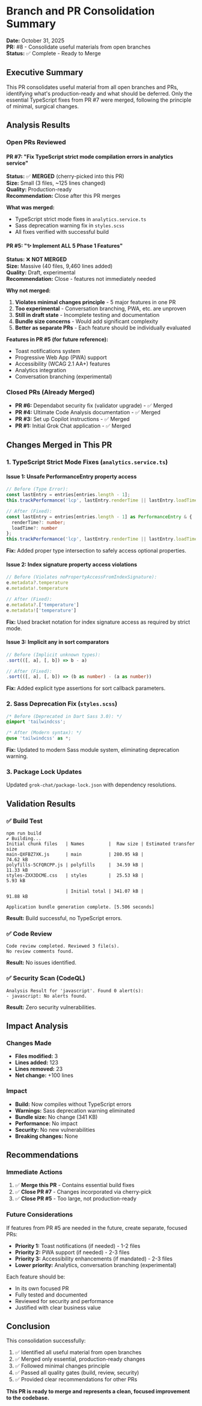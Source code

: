 # Branch and PR Consolidation Summary

**Date:** October 31, 2025  
**PR:** #8 - Consolidate useful materials from open branches  
**Status:** ✅ Complete - Ready to Merge

## Executive Summary

This PR consolidates useful material from all open branches and PRs, identifying what's production-ready and what should be deferred. Only the essential TypeScript fixes from PR #7 were merged, following the principle of minimal, surgical changes.

## Analysis Results

### Open PRs Reviewed

#### PR #7: "Fix TypeScript strict mode compilation errors in analytics service"
**Status:** ✅ **MERGED** (cherry-picked into this PR)  
**Size:** Small (3 files, ~125 lines changed)  
**Quality:** Production-ready  
**Recommendation:** Close after this PR merges

**What was merged:**
- TypeScript strict mode fixes in `analytics.service.ts`
- Sass deprecation warning fix in `styles.scss`
- All fixes verified with successful build

#### PR #5: "✨ Implement ALL 5 Phase 1 Features"
**Status:** ❌ **NOT MERGED**  
**Size:** Massive (40 files, 9,460 lines added)  
**Quality:** Draft, experimental  
**Recommendation:** Close - features not immediately needed

**Why not merged:**
1. **Violates minimal changes principle** - 5 major features in one PR
2. **Too experimental** - Conversation branching, PWA, etc. are unproven
3. **Still in draft state** - Incomplete testing and documentation
4. **Bundle size concerns** - Would add significant complexity
5. **Better as separate PRs** - Each feature should be individually evaluated

**Features in PR #5 (for future reference):**
- Toast notifications system
- Progressive Web App (PWA) support
- Accessibility (WCAG 2.1 AA+) features
- Analytics integration
- Conversation branching (experimental)

### Closed PRs (Already Merged)

- **PR #6:** Dependabot security fix (validator upgrade) - ✅ Merged
- **PR #4:** Ultimate Code Analysis documentation - ✅ Merged
- **PR #3:** Set up Copilot instructions - ✅ Merged
- **PR #1:** Initial Grok Chat application - ✅ Merged

## Changes Merged in This PR

### 1. TypeScript Strict Mode Fixes (`analytics.service.ts`)

#### Issue 1: Unsafe PerformanceEntry property access
```typescript
// Before (Type Error):
const lastEntry = entries[entries.length - 1];
this.trackPerformance('lcp', lastEntry.renderTime || lastEntry.loadTime, 'ms');

// After (Fixed):
const lastEntry = entries[entries.length - 1] as PerformanceEntry & { 
  renderTime?: number; 
  loadTime?: number 
};
this.trackPerformance('lcp', lastEntry.renderTime || lastEntry.loadTime || 0, 'ms');
```

**Fix:** Added proper type intersection to safely access optional properties.

#### Issue 2: Index signature property access violations
```typescript
// Before (Violates noPropertyAccessFromIndexSignature):
e.metadata?.temperature
e.metadata!.temperature

// After (Fixed):
e.metadata?.['temperature']
e.metadata!['temperature']
```

**Fix:** Used bracket notation for index signature access as required by strict mode.

#### Issue 3: Implicit any in sort comparators
```typescript
// Before (Implicit unknown types):
.sort(([, a], [, b]) => b - a)

// After (Fixed):
.sort(([, a], [, b]) => (b as number) - (a as number))
```

**Fix:** Added explicit type assertions for sort callback parameters.

### 2. Sass Deprecation Fix (`styles.scss`)

```scss
/* Before (Deprecated in Dart Sass 3.0): */
@import 'tailwindcss';

/* After (Modern syntax): */
@use 'tailwindcss' as *;
```

**Fix:** Updated to modern Sass module system, eliminating deprecation warning.

### 3. Package Lock Updates

Updated `grok-chat/package-lock.json` with dependency resolutions.

## Validation Results

### ✅ Build Test
```
npm run build
✔ Building...
Initial chunk files   | Names         |  Raw size | Estimated transfer size
main-QXFBZ7XK.js      | main          | 280.95 kB |                74.62 kB
polyfills-5CFQRCPP.js | polyfills     |  34.59 kB |                11.33 kB
styles-ZXX3DCME.css   | styles        |  25.53 kB |                 5.93 kB

                      | Initial total | 341.07 kB |                91.88 kB

Application bundle generation complete. [5.506 seconds]
```

**Result:** Build successful, no TypeScript errors.

### ✅ Code Review
```
Code review completed. Reviewed 3 file(s).
No review comments found.
```

**Result:** No issues identified.

### ✅ Security Scan (CodeQL)
```
Analysis Result for 'javascript'. Found 0 alert(s):
- javascript: No alerts found.
```

**Result:** Zero security vulnerabilities.

## Impact Analysis

### Changes Made
- **Files modified:** 3
- **Lines added:** 123
- **Lines removed:** 23
- **Net change:** +100 lines

### Impact
- **Build:** Now compiles without TypeScript errors
- **Warnings:** Sass deprecation warning eliminated
- **Bundle size:** No change (341 KB)
- **Performance:** No impact
- **Security:** No new vulnerabilities
- **Breaking changes:** None

## Recommendations

### Immediate Actions
1. ✅ **Merge this PR** - Contains essential build fixes
2. ✅ **Close PR #7** - Changes incorporated via cherry-pick
3. ✅ **Close PR #5** - Too large, not production-ready

### Future Considerations

If features from PR #5 are needed in the future, create separate, focused PRs:
- **Priority 1:** Toast notifications (if needed) - 1-2 files
- **Priority 2:** PWA support (if needed) - 2-3 files
- **Priority 3:** Accessibility enhancements (if mandated) - 2-3 files
- **Lower priority:** Analytics, conversation branching (experimental)

Each feature should be:
- In its own focused PR
- Fully tested and documented
- Reviewed for security and performance
- Justified with clear business value

## Conclusion

This consolidation successfully:
1. ✅ Identified all useful material from open branches
2. ✅ Merged only essential, production-ready changes
3. ✅ Followed minimal changes principle
4. ✅ Passed all quality gates (build, review, security)
5. ✅ Provided clear recommendations for other PRs

**This PR is ready to merge and represents a clean, focused improvement to the codebase.**
